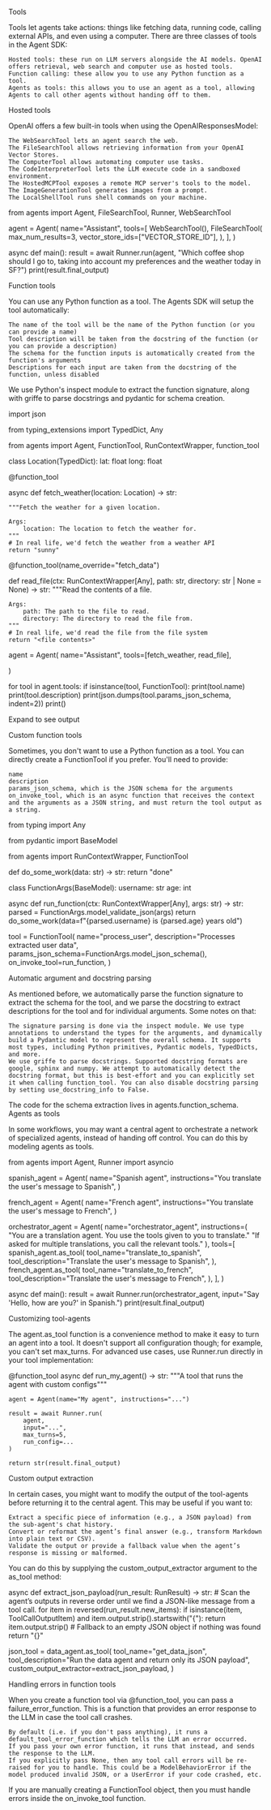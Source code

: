 Tools

Tools let agents take actions: things like fetching data, running code, calling external APIs, and even using a computer. There are three classes of tools in the Agent SDK:

    Hosted tools: these run on LLM servers alongside the AI models. OpenAI offers retrieval, web search and computer use as hosted tools.
    Function calling: these allow you to use any Python function as a tool.
    Agents as tools: this allows you to use an agent as a tool, allowing Agents to call other agents without handing off to them.

Hosted tools

OpenAI offers a few built-in tools when using the OpenAIResponsesModel:

    The WebSearchTool lets an agent search the web.
    The FileSearchTool allows retrieving information from your OpenAI Vector Stores.
    The ComputerTool allows automating computer use tasks.
    The CodeInterpreterTool lets the LLM execute code in a sandboxed environment.
    The HostedMCPTool exposes a remote MCP server's tools to the model.
    The ImageGenerationTool generates images from a prompt.
    The LocalShellTool runs shell commands on your machine.

from agents import Agent, FileSearchTool, Runner, WebSearchTool

agent = Agent(
    name="Assistant",
    tools=[
        WebSearchTool(),
        FileSearchTool(
            max_num_results=3,
            vector_store_ids=["VECTOR_STORE_ID"],
        ),
    ],
)

async def main():
    result = await Runner.run(agent, "Which coffee shop should I go to, taking into account my preferences and the weather today in SF?")
    print(result.final_output)

Function tools

You can use any Python function as a tool. The Agents SDK will setup the tool automatically:

    The name of the tool will be the name of the Python function (or you can provide a name)
    Tool description will be taken from the docstring of the function (or you can provide a description)
    The schema for the function inputs is automatically created from the function's arguments
    Descriptions for each input are taken from the docstring of the function, unless disabled

We use Python's inspect module to extract the function signature, along with griffe to parse docstrings and pydantic for schema creation.

import json

from typing_extensions import TypedDict, Any

from agents import Agent, FunctionTool, RunContextWrapper, function_tool


class Location(TypedDict):
    lat: float
    long: float

@function_tool  


async def fetch_weather(location: Location) -> str:
    


    """Fetch the weather for a given location.

    Args:
        location: The location to fetch the weather for.
    """
    # In real life, we'd fetch the weather from a weather API
    return "sunny"


@function_tool(name_override="fetch_data")  


def read_file(ctx: RunContextWrapper[Any], path: str, directory: str | None = None) -> str:
    """Read the contents of a file.

    Args:
        path: The path to the file to read.
        directory: The directory to read the file from.
    """
    # In real life, we'd read the file from the file system
    return "<file contents>"


agent = Agent(
    name="Assistant",
    tools=[fetch_weather, read_file],  


)

for tool in agent.tools:
    if isinstance(tool, FunctionTool):
        print(tool.name)
        print(tool.description)
        print(json.dumps(tool.params_json_schema, indent=2))
        print()

Expand to see output

Custom function tools

Sometimes, you don't want to use a Python function as a tool. You can directly create a FunctionTool if you prefer. You'll need to provide:

    name
    description
    params_json_schema, which is the JSON schema for the arguments
    on_invoke_tool, which is an async function that receives the context and the arguments as a JSON string, and must return the tool output as a string.

from typing import Any

from pydantic import BaseModel

from agents import RunContextWrapper, FunctionTool



def do_some_work(data: str) -> str:
    return "done"


class FunctionArgs(BaseModel):
    username: str
    age: int


async def run_function(ctx: RunContextWrapper[Any], args: str) -> str:
    parsed = FunctionArgs.model_validate_json(args)
    return do_some_work(data=f"{parsed.username} is {parsed.age} years old")


tool = FunctionTool(
    name="process_user",
    description="Processes extracted user data",
    params_json_schema=FunctionArgs.model_json_schema(),
    on_invoke_tool=run_function,
)

Automatic argument and docstring parsing

As mentioned before, we automatically parse the function signature to extract the schema for the tool, and we parse the docstring to extract descriptions for the tool and for individual arguments. Some notes on that:

    The signature parsing is done via the inspect module. We use type annotations to understand the types for the arguments, and dynamically build a Pydantic model to represent the overall schema. It supports most types, including Python primitives, Pydantic models, TypedDicts, and more.
    We use griffe to parse docstrings. Supported docstring formats are google, sphinx and numpy. We attempt to automatically detect the docstring format, but this is best-effort and you can explicitly set it when calling function_tool. You can also disable docstring parsing by setting use_docstring_info to False.

The code for the schema extraction lives in agents.function_schema.
Agents as tools

In some workflows, you may want a central agent to orchestrate a network of specialized agents, instead of handing off control. You can do this by modeling agents as tools.

from agents import Agent, Runner
import asyncio

spanish_agent = Agent(
    name="Spanish agent",
    instructions="You translate the user's message to Spanish",
)

french_agent = Agent(
    name="French agent",
    instructions="You translate the user's message to French",
)

orchestrator_agent = Agent(
    name="orchestrator_agent",
    instructions=(
        "You are a translation agent. You use the tools given to you to translate."
        "If asked for multiple translations, you call the relevant tools."
    ),
    tools=[
        spanish_agent.as_tool(
            tool_name="translate_to_spanish",
            tool_description="Translate the user's message to Spanish",
        ),
        french_agent.as_tool(
            tool_name="translate_to_french",
            tool_description="Translate the user's message to French",
        ),
    ],
)

async def main():
    result = await Runner.run(orchestrator_agent, input="Say 'Hello, how are you?' in Spanish.")
    print(result.final_output)

Customizing tool-agents

The agent.as_tool function is a convenience method to make it easy to turn an agent into a tool. It doesn't support all configuration though; for example, you can't set max_turns. For advanced use cases, use Runner.run directly in your tool implementation:

@function_tool
async def run_my_agent() -> str:
    """A tool that runs the agent with custom configs"""

    agent = Agent(name="My agent", instructions="...")

    result = await Runner.run(
        agent,
        input="...",
        max_turns=5,
        run_config=...
    )

    return str(result.final_output)

Custom output extraction

In certain cases, you might want to modify the output of the tool-agents before returning it to the central agent. This may be useful if you want to:

    Extract a specific piece of information (e.g., a JSON payload) from the sub-agent's chat history.
    Convert or reformat the agent’s final answer (e.g., transform Markdown into plain text or CSV).
    Validate the output or provide a fallback value when the agent’s response is missing or malformed.

You can do this by supplying the custom_output_extractor argument to the as_tool method:

async def extract_json_payload(run_result: RunResult) -> str:
    # Scan the agent’s outputs in reverse order until we find a JSON-like message from a tool call.
    for item in reversed(run_result.new_items):
        if isinstance(item, ToolCallOutputItem) and item.output.strip().startswith("{"):
            return item.output.strip()
    # Fallback to an empty JSON object if nothing was found
    return "{}"


json_tool = data_agent.as_tool(
    tool_name="get_data_json",
    tool_description="Run the data agent and return only its JSON payload",
    custom_output_extractor=extract_json_payload,
)

Handling errors in function tools

When you create a function tool via @function_tool, you can pass a failure_error_function. This is a function that provides an error response to the LLM in case the tool call crashes.

    By default (i.e. if you don't pass anything), it runs a default_tool_error_function which tells the LLM an error occurred.
    If you pass your own error function, it runs that instead, and sends the response to the LLM.
    If you explicitly pass None, then any tool call errors will be re-raised for you to handle. This could be a ModelBehaviorError if the model produced invalid JSON, or a UserError if your code crashed, etc.

If you are manually creating a FunctionTool object, then you must handle errors inside the on_invoke_tool function.